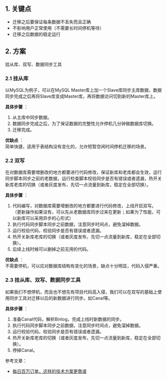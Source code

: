 
## 1. 关键点

- 迁移之后要保证每条数据不丢失而且正确
- 不影响用户正常使用（不需要长时间停机等待）
- 迁移之后数据的稳定运行

## 2. 方案

挂从库、双写、数据同步工具

### 2.1 挂从库

以MySQL为例子，可以在MySQL Master库上加一个Slave库同步主库数据，数据同步完成之后再将Slave库变成Master库，再将数据访问切到新的Master库上。

**具体步骤** ：  
1. 从主库中同步数据。
2. 数据同步完成之后，为了保证数据的完整性允许停机几分钟做数据库切换。
3. 迁移完成。

**优缺点** ：  
简单快捷，适用于表结构没有变化的，允许短暂空闲时间停机迁移的场景。

### 2.2 双写

在对数据库需要增删改的地方都要进行代码修改，保证新库和老库都会生效，运行同步脚本同步之前的老数据，运行检查脚本校验同步是否有错误或者遗漏，热开关新库老库的切换（或者灰度发布，先切一点流量到新库，稳定在全部切换）。

**具体步骤** ：  
1. 代码编写，对数据库需要增删改的地方都要进行代码修改，上线开启双写。（更新操作如果没有，可以先从老数据库同步过来在更新；如果为了性能，可以新库可以采用异步的心形式）
2. 执行代码同步脚本同步之前数据，注意同步时间点，避免溜掉数据。
3. 运行校验代码，校验同步是否有错误或者遗漏。
4. 热开关新库老库的切换（或者灰度发布，先切一点流量到新库，稳定在全部切换）。
5. 后续上线时候可以删掉之前无用的代码。

**优缺点** ：  
不需要停机，可以应对数据库结构有变化的场景，缺点十分明显，代码入侵严重。

### 2.3 挂从库、双写、数据同步工具
如果我们不想停机，而且也不想先有项目代码高入侵，我们可以在双写的基础上使用同步工具对迁移以后的新数据进行同步。如Canal等。

**具体步骤** ：  
1. 准备Canal代码，解析Binlog，完成上线时新数据的同步。
2. 执行代码同步脚本同步之前数据，注意同步时间点，避免溜掉数据。
3. 运行校验代码，校验同步是否有错误或者遗漏。
4. 热开关新库老库的切换（或者灰度发布，先切一点流量到新库，稳定在全部切换）。
5. 停掉Canal。


参考文章：
- [每日百万订单，这样的技术方案更靠谱](https://mp.weixin.qq.com/s/_7jJNNPI21uPhWM2F7vapA)
